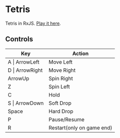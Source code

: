 # Tetris

Tetris in RxJS. [Play it here]().

## Controls

| Key             | Action                    |
| --------------- | ------------------------- |
| A \| ArrowLeft  | Move Left                 |
| D \| ArrowRight | Move Right                |
| ArrowUp         | Spin Right                |
| Z               | Spin Left                 |
| C               | Hold                      |
| S \| ArrowDown  | Soft Drop                 |
| Space           | Hard Drop                 |
| P               | Pause/Resume              |
| R               | Restart(only on game end) |
